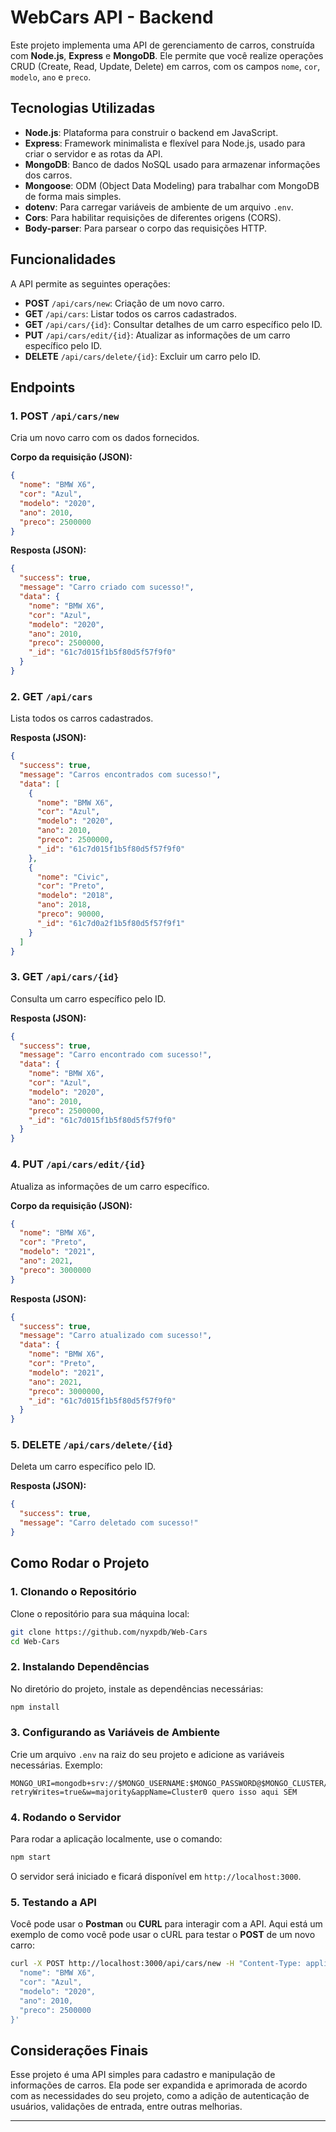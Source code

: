 # WebCars API - Backend

Este projeto implementa uma API de gerenciamento de carros, construída com **Node.js**, **Express** e **MongoDB**. Ele permite que você realize operações CRUD (Create, Read, Update, Delete) em carros, com os campos `nome`, `cor`, `modelo`, `ano` e `preco`.

## Tecnologias Utilizadas

* **Node.js**: Plataforma para construir o backend em JavaScript.
* **Express**: Framework minimalista e flexível para Node.js, usado para criar o servidor e as rotas da API.
* **MongoDB**: Banco de dados NoSQL usado para armazenar informações dos carros.
* **Mongoose**: ODM (Object Data Modeling) para trabalhar com MongoDB de forma mais simples.
* **dotenv**: Para carregar variáveis de ambiente de um arquivo `.env`.
* **Cors**: Para habilitar requisições de diferentes origens (CORS).
* **Body-parser**: Para parsear o corpo das requisições HTTP.

## Funcionalidades

A API permite as seguintes operações:

* **POST** `/api/cars/new`: Criação de um novo carro.
* **GET** `/api/cars`: Listar todos os carros cadastrados.
* **GET** `/api/cars/{id}`: Consultar detalhes de um carro específico pelo ID.
* **PUT** `/api/cars/edit/{id}`: Atualizar as informações de um carro específico pelo ID.
* **DELETE** `/api/cars/delete/{id}`: Excluir um carro pelo ID.

## Endpoints

### 1. **POST** `/api/cars/new`

Cria um novo carro com os dados fornecidos.

**Corpo da requisição (JSON):**

```json
{
  "nome": "BMW X6",
  "cor": "Azul",
  "modelo": "2020",
  "ano": 2010,
  "preco": 2500000
}
```

**Resposta (JSON):**

```json
{
  "success": true,
  "message": "Carro criado com sucesso!",
  "data": {
    "nome": "BMW X6",
    "cor": "Azul",
    "modelo": "2020",
    "ano": 2010,
    "preco": 2500000,
    "_id": "61c7d015f1b5f80d5f57f9f0"
  }
}
```

### 2. **GET** `/api/cars`

Lista todos os carros cadastrados.

**Resposta (JSON):**

```json
{
  "success": true,
  "message": "Carros encontrados com sucesso!",
  "data": [
    {
      "nome": "BMW X6",
      "cor": "Azul",
      "modelo": "2020",
      "ano": 2010,
      "preco": 2500000,
      "_id": "61c7d015f1b5f80d5f57f9f0"
    },
    {
      "nome": "Civic",
      "cor": "Preto",
      "modelo": "2018",
      "ano": 2018,
      "preco": 90000,
      "_id": "61c7d0a2f1b5f80d5f57f9f1"
    }
  ]
}
```

### 3. **GET** `/api/cars/{id}`

Consulta um carro específico pelo ID.

**Resposta (JSON):**

```json
{
  "success": true,
  "message": "Carro encontrado com sucesso!",
  "data": {
    "nome": "BMW X6",
    "cor": "Azul",
    "modelo": "2020",
    "ano": 2010,
    "preco": 2500000,
    "_id": "61c7d015f1b5f80d5f57f9f0"
  }
}
```

### 4. **PUT** `/api/cars/edit/{id}`

Atualiza as informações de um carro específico.

**Corpo da requisição (JSON):**

```json
{
  "nome": "BMW X6",
  "cor": "Preto",
  "modelo": "2021",
  "ano": 2021,
  "preco": 3000000
}
```

**Resposta (JSON):**

```json
{
  "success": true,
  "message": "Carro atualizado com sucesso!",
  "data": {
    "nome": "BMW X6",
    "cor": "Preto",
    "modelo": "2021",
    "ano": 2021,
    "preco": 3000000,
    "_id": "61c7d015f1b5f80d5f57f9f0"
  }
}
```

### 5. **DELETE** `/api/cars/delete/{id}`

Deleta um carro específico pelo ID.

**Resposta (JSON):**

```json
{
  "success": true,
  "message": "Carro deletado com sucesso!"
}
```

## Como Rodar o Projeto

### 1. Clonando o Repositório

Clone o repositório para sua máquina local:

```bash
git clone https://github.com/nyxpdb/Web-Cars
cd Web-Cars
```

### 2. Instalando Dependências

No diretório do projeto, instale as dependências necessárias:

```bash
npm install
```

### 3. Configurando as Variáveis de Ambiente

Crie um arquivo `.env` na raiz do seu projeto e adicione as variáveis necessárias. Exemplo:

```
MONGO_URI=mongodb+srv://$MONGO_USERNAME:$MONGO_PASSWORD@$MONGO_CLUSTER/$MONGO_DB?retryWrites=true&w=majority&appName=Cluster0 quero isso aqui SEM 
```

### 4. Rodando o Servidor

Para rodar a aplicação localmente, use o comando:

```bash
npm start
```

O servidor será iniciado e ficará disponível em `http://localhost:3000`.

### 5. Testando a API

Você pode usar o **Postman** ou **CURL** para interagir com a API. Aqui está um exemplo de como você pode usar o cURL para testar o **POST** de um novo carro:

```bash
curl -X POST http://localhost:3000/api/cars/new -H "Content-Type: application/json" -d '{
  "nome": "BMW X6",
  "cor": "Azul",
  "modelo": "2020",
  "ano": 2010,
  "preco": 2500000
}'
```

## Considerações Finais

Esse projeto é uma API simples para cadastro e manipulação de informações de carros. Ela pode ser expandida e aprimorada de acordo com as necessidades do seu projeto, como a adição de autenticação de usuários, validações de entrada, entre outras melhorias.

---
